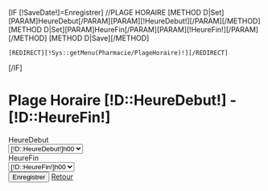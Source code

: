 [IF [!SaveDate!]=Enregistrer]
        //PLAGE HORAIRE
        [METHOD D|Set][PARAM]HeureDebut[/PARAM][PARAM][!HeureDebut!][/PARAM][/METHOD]
        [METHOD D|Set][PARAM]HeureFin[/PARAM][PARAM][!HeureFin!][/PARAM][/METHOD]
        [METHOD D|Save][/METHOD]

    [REDIRECT][!Sys::getMenu(Pharmacie/PlageHoraire)!][/REDIRECT]
[/IF]
<h1>Plage Horaire [!D::HeureDebut!] - [!D::HeureFin!]</h1>
<form class="form-horizontal" method="POST">
  <div class="form-group">
    <label class="col-sm-4 control-label">HeureDebut</label>
    <div class="col-sm-8">
        <select class="form-control" id="HeureDebut"  name="HeureDebut">
            [IF [!D::HeureDebut!]]<option value="[!D::HeureDebut!]">[!D::HeureDebut!]h00</option>[/IF]
            <option value="6">6h00</option>
            <option value="7">7h00</option>
            <option value="8">8h00</option>
            <option value="9">9h00</option>
            <option value="10">10h00</option>
            <option value="11">11h00</option>
            <option value="12">12h00</option>
            <option value="13">13h00</option>
            <option value="14">14h00</option>
            <option value="15">15h00</option>
            <option value="16">16h00</option>
            <option value="17">17h00</option>
            <option value="18">18h00</option>
            <option value="19">19h00</option>
            <option value="20">20h00</option>
        </select>
    </div>
  </div>
    <div class="form-group">
        <label class="col-sm-4 control-label">HeureFin</label>
        <div class="col-sm-8">
            <select class="form-control" id="HeureFin"  name="HeureFin">
                [IF [!D::HeureFin!]]<option value="[!D::HeureFin!]">[!D::HeureFin!]h00</option>[/IF]
                <option value="6">6h00</option>
                <option value="7">7h00</option>
                <option value="8">8h00</option>
                <option value="9">9h00</option>
                <option value="10">10h00</option>
                <option value="11">11h00</option>
                <option value="12">12h00</option>
                <option value="13">13h00</option>
                <option value="14">14h00</option>
                <option value="15">15h00</option>
                <option value="16">16h00</option>
                <option value="17">17h00</option>
                <option value="18">18h00</option>
                <option value="19">19h00</option>
                <option value="20">20h00</option>
            </select>
        </div>
    </div>
    <div class="form-group">
        <label class="col-sm-2 control-label"></label>
        <div class="col-sm-10">
            <input type="submit" name="SaveDate" value="Enregistrer" class="btn btn-success"/>
            <a href="/[!Sys::CurrentMenu::Url!]" class="btn btn-danger">Retour</a>
        </div>
    </div>
</form>

<script>
    $('.datepicker').datepicker({
        language: 'fr'
    });

    CKEDITOR.replace( 'ckeditor' );

    $('.submit').on('click',function () {
        $('#newSession').modal("hide");
        console.log('test form ',$('#newSessionForm').serialize());
        $.ajax({
            url: "/Formation/Session/Save.json",
            method: 'POST',
            data: $('#newSessionForm').serialize()
        }).done(function( data ) {
            if (data.success){
                //redirection vers la fiche de la session
                window.location.replace("/Sessions/"+data.id);
            }else{
                //affichage des erreurs
                $('#erreurPlace').html(data.errors);
            }
        }).fail(function () {
            console.log('FAILED');
        });
    });
</script>
